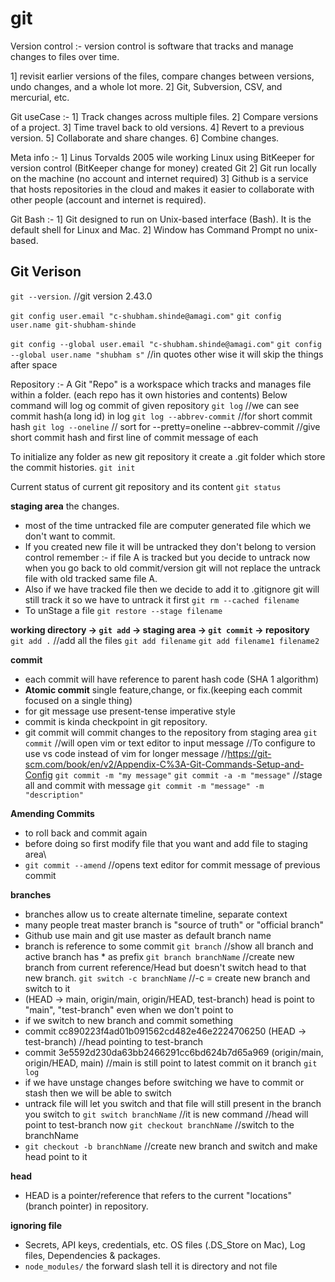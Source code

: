 # git

Version control :-
version control is software that tracks and manage changes to files over time.

1] revisit earlier versions of the files, compare changes between versions, undo changes, and a whole lot more.
2] Git, Subversion, CSV, and mercurial, etc.

Git useCase :-
1] Track changes across multiple files.
2] Compare versions of a project.
3] Time travel back to old versions.
4] Revert to a previous version.
5] Collaborate and share changes.
6] Combine changes.

Meta info :-
1] Linus Torvalds 2005 wile working Linux using BitKeeper for version control (BitKeeper change for money) created Git
2] Git run locally on the machine (no account and internet required)
3] Github is a service that hosts repositories in the cloud and makes it easier to collaborate with other people (account and internet is required).

Git Bash :-
1] Git designed to run on Unix-based interface (Bash). It is the default shell for Linux and Mac.
2] Window has Command Prompt no unix-based.

## Git Verison

`git --version`. //git version 2.43.0

`git config user.email "c-shubham.shinde@amagi.com"`
`git config user.name git-shubham-shinde`

`git config --global user.email "c-shubham.shinde@amagi.com"`
`git config --global user.name "shubham s"` //in quotes other wise it will skip the things after space

Repository :-
A Git "Repo" is a workspace which tracks and manages file within a folder. (each repo has it own histories and contents)
Below command will log og commit of given repository
`git log` //we can see commit hash(a long id) in log
`git log --abbrev-commit` //for short commit hash
`git log --oneline` // sort for --pretty=oneline --abbrev-commit //give short commit hash and first line of commit message of each

To initialize any folder as new git repository it create a .git folder which store the commit histories.
`git init`

Current status of current git repository and its content
`git status`

**staging area** the changes.

- most of the time untracked file are computer generated file which we don't want to commit.
- If you created new file it will be untracked they don't belong to version control
  remember :- if file A is tracked but you decide to untrack now when you go back to old commit/version git will not replace the untrack file with old tracked same file A.
- Also if we have tracked file then we decide to add it to .gitignore git will still track it so we have to untrack it first
  `git rm --cached filename`
- To unStage a file
  `git restore --stage filename`

**working directory -> `git add` -> staging area -> `git commit` -> repository**
`git add .` //add all the files
`git add filename`
`git add filename1 filename2`

**commit**

- each commit will have reference to parent hash code (SHA 1 algorithm)
- **Atomic commit** single feature,change, or fix.(keeping each commit focused on a single thing)
- for git message use present-tense imperative style
- commit is kinda checkpoint in git repository.
- git commit will commit changes to the repository from staging area
  `git commit` //will open vim or text editor to input message //To configure to use vs code instead of vim for longer message //https://git-scm.com/book/en/v2/Appendix-C%3A-Git-Commands-Setup-and-Config
  `git commit -m "my message"`
  `git commit -a -m "message"` //stage all and commit with message
  `git commit -m "message" -m "description"`

**Amending Commits**

- to roll back and commit again
- before doing so first modify file that you want and add file to staging area\
- `git commit --amend` //opens text editor for commit message of previous commit

**branches**

- branches allow us to create alternate timeline, separate context
- many people treat master branch is "source of truth" or "official branch"
- Github use main and git use master as default branch name
- branch is reference to some commit
  `git branch` //show all branch and active branch has \* as prefix
  `git branch branchName` //create new branch from current reference/Head but doesn't switch head to that new branch.
  `git switch -c branchName` //-c = create new branch and switch to it
- (HEAD -> main, origin/main, origin/HEAD, test-branch) head is point to "main", "test-branch" even when we don't point to
- if we switch to new branch and commit something
- commit cc890223f4ad01b091562cd482e46e2224706250 (HEAD -> test-branch) //head pointing to test-branch
- commit 3e5592d230da63bb2466291cc6bd624b7d65a969 (origin/main, origin/HEAD, main) //main is still point to latest commit on it branch
  `git log`
- if we have unstage changes before switching we have to commit or stash then we will be able to switch
- untrack file will let you switch and that file will still present in the branch you switch to
  `git switch branchName` //it is new command //head will point to test-branch now
  `git checkout branchName` //switch to the branchName
- `git checkout -b branchName` //create new branch and switch and make head point to it

**head**

- HEAD is a pointer/reference that refers to the current "locations" (branch pointer) in repository.

**ignoring file**

- Secrets, API keys, credentials, etc. OS files (.DS_Store on Mac), Log files, Dependencies & packages.
- `node_modules/` the forward slash tell it is directory and not file
